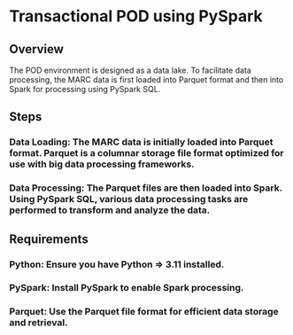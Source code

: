 # Transactional POD using PySpark

## Overview
The POD environment is designed as a data lake. To facilitate data processing, the MARC data is first loaded into Parquet format and then into Spark for processing using PySpark SQL.

## Steps
### Data Loading: The MARC data is initially loaded into Parquet format. Parquet is a columnar storage file format optimized for use with big data processing frameworks.
### Data Processing: The Parquet files are then loaded into Spark. Using PySpark SQL, various data processing tasks are performed to transform and analyze the data.

## Requirements
### Python: Ensure you have Python => 3.11 installed.
### PySpark: Install PySpark to enable Spark processing.
### Parquet: Use the Parquet file format for efficient data storage and retrieval.
